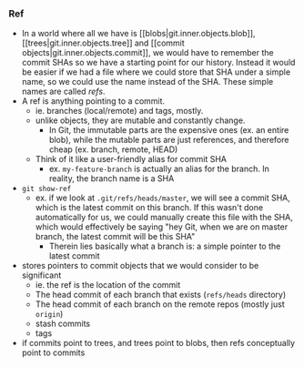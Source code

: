 
### Ref
- In a world where all we have is [[blobs|git.inner.objects.blob]], [[trees|git.inner.objects.tree]] and [[commit objects|git.inner.objects.commit]], we would have to remember the commit SHAs so we have a starting point for our history. Instead it would be easier if we had a file where we could store that SHA under a simple name, so we could use the name instead of the SHA. These simple names are called *refs*.
- A ref is anything pointing to a commit.
    - ie. branches (local/remote) and tags, mostly.
    - unlike objects, they are mutable and constantly change.
		- In Git, the immutable parts are the expensive ones (ex. an entire blob), while the mutable parts are just references, and therefore cheap (ex. branch, remote, HEAD)
	- Think of it like a user-friendly alias for commit SHA
		- ex. `my-feature-branch` is actually an alias for the branch. In reality, the branch name is a SHA
- `git show-ref`
	- ex. if we look at `.git/refs/heads/master`, we will see a commit SHA, which is the latest commit on this branch. If this wasn't done automatically for us, we could manually create this file with the SHA, which would effectively be saying "hey Git, when we are on master branch, the latest commit will be this SHA"
		- Therein lies basically what a branch is: a simple pointer to the latest commit
- stores pointers to commit objects that we would consider to be significant
	- ie. the ref is the location of the commit 
    - The head commit of each branch that exists (`refs/heads` directory)
    - The head commit of each branch on the remote repos (mostly just `origin`)
    - stash commits
    - tags
- if commits point to trees, and trees point to blobs, then refs conceptually point to commits
